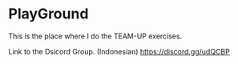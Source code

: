 # PlayGround
This is the place where I do the TEAM-UP exercises.

Link to the Dsicord Group. (Indonesian)
https://discord.gg/udQCBP
